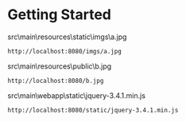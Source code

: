 # Getting Started

src\main\resources\static\imgs\a.jpg
```
http://localhost:8080/imgs/a.jpg
```
src\main\resources\public\b.jpg
```
http://localhost:8080/b.jpg
```
src\main\webapp\static\jquery-3.4.1.min.js
```
http://localhost:8080/static/jquery-3.4.1.min.js
```